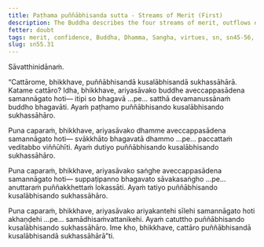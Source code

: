 ```yaml
---
title: Paṭhama puññābhisanda sutta - Streams of Merit (First)
description: The Buddha describes the four streams of merit, outflows of good, and supports for ease. The fourth quality is virtue.
fetter: doubt
tags: merit, confidence, Buddha, Dhamma, Sangha, virtues, sn, sn45-56, sn55
slug: sn55.31
---
```


Sāvatthinidānaṁ.

“Cattārome, bhikkhave, puññābhisandā kusalābhisandā sukhassāhārā. Katame cattāro? Idha, bhikkhave, ariyasāvako buddhe aveccappasādena samannāgato hoti— itipi so bhagavā …pe… satthā devamanussānaṁ buddho bhagavāti. Ayaṁ paṭhamo puññābhisando kusalābhisando sukhassāhāro.

Puna caparaṁ, bhikkhave, ariyasāvako dhamme aveccappasādena samannāgato hoti— svākkhāto bhagavatā dhammo …pe… paccattaṁ veditabbo viññūhīti. Ayaṁ dutiyo puññābhisando kusalābhisando sukhassāhāro.

Puna caparaṁ, bhikkhave, ariyasāvako saṅghe aveccappasādena samannāgato hoti— suppaṭipanno bhagavato sāvakasaṅgho …pe… anuttaraṁ puññakkhettaṁ lokassāti. Ayaṁ tatiyo puññābhisando kusalābhisando sukhassāhāro.

Puna caparaṁ, bhikkhave, ariyasāvako ariyakantehi sīlehi samannāgato hoti akhaṇḍehi …pe… samādhisaṁvattanikehi. Ayaṁ catuttho puññābhisando kusalābhisando sukhassāhāro. Ime kho, bhikkhave, cattāro puññābhisandā kusalābhisandā sukhassāhārā”ti.
